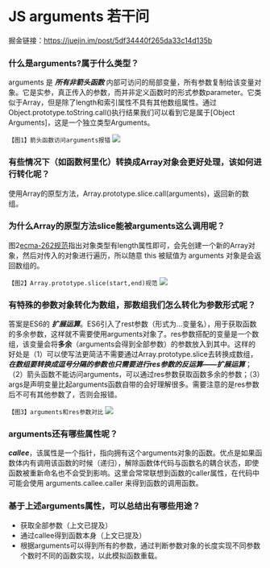 # JS arguments 若干问
掘金链接：https://juejin.im/post/5df34440f265da33c14d135b
### 什么是arguments?属于什么类型？
arguments 是 ***所有非箭头函数*** 内部可访问的局部变量，所有参数复制给该变量对象。它是实参，真正传入的参数，而并非定义函数时的形式参数parameter。它类似于Array，但是除了length和索引属性不具有其他数组属性。通过Object.prototype.toString.call()执行结果我们可以看到它是属于[Object Arguments]，这是一个独立类型Arguments。

```【图1】箭头函数访问arguments报错```
![](https://user-gold-cdn.xitu.io/2019/12/13/16efe45e6bcd506c?w=748&h=153&f=png&s=79829)

### 有些情况下（如函数柯里化）转换成Array对象会更好处理，该如何进行转化呢？
使用Array的原型方法，Array.prototype.slice.call(arguments)，返回新的数组。 

### 为什么Array的原型方法slice能被arguments这么调用呢？
图2[ecma-262规范](https://developer.mozilla.org/zh-CN/docs/Web/JavaScript/Reference/Global_Objects/Array/slice)指出对象类型有length属性即可，会先创建一个新的Array对象，然后对传入的对象进行遍历，所以随意 this 被赋值为 arguments 对象是会返回数组的。

```【图2】Array.prototype.slice(start,end)规范```
![](https://user-gold-cdn.xitu.io/2019/12/13/16efe4a8791138be?w=1428&h=1236&f=png&s=787431)

### 有特殊的参数对象转化为数组，那数组我们怎么转化为参数形式呢？
答案是ES6的 ***扩展运算***。ES6引入了rest参数（形式为…变量名），用于获取函数的多余参数，这样就不需要使用arguments对象了。res参数搭配的变量是一个数组，该变量会将**多余**（arguments会得到全部参数）的参数放入到其中。这样的好处是（1）可以使写法更简洁不需要通过Array.prototype.slice去转换成数组， ***在数组要转换成逗号分隔的参数也只需要进行res参数的反运算——扩展运算***；（2）箭头函数不能访问arguments，可以通过res参数获取函数多余的参数；（3）args是声明变量比起arguments函数自带的会好理解很多。需要注意的是res参数后不可有其他参数了，否则会报错。

```【图3】arguments和res参数对比```
![](https://user-gold-cdn.xitu.io/2019/12/13/16efe51575f23af7?w=1322&h=1118&f=png&s=357819)

### arguments还有哪些属性呢？
***callee***，该属性是一个指针，指向拥有这个arguments对象的函数。优点是如果函数体内有调用该函数的时候（递归），解除函数体代码与函数名的耦合状态，即使函数被重新命名也不会受到影响。这里会常常联想到函数的caller属性，在代码中可能会使用 arguments.callee.caller 来得到函数的调用函数。

### 基于上述arguments属性，可以总结出有哪些用途？
* 获取全部参数（上文已提及）
* 通过callee得到函数本身（上文已提及）
* 根据arguments可以得到所有的参数，通过判断参数对象的长度实现不同参数个数时不同的函数实现，以此模拟函数重载。